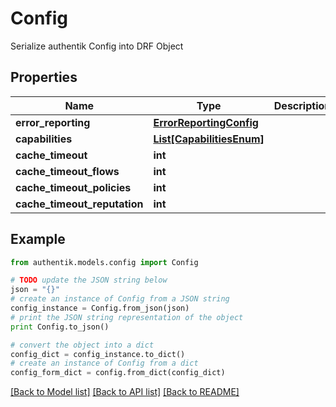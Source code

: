 # Config

Serialize authentik Config into DRF Object

## Properties
Name | Type | Description | Notes
------------ | ------------- | ------------- | -------------
**error_reporting** | [**ErrorReportingConfig**](ErrorReportingConfig.md) |  | 
**capabilities** | [**List[CapabilitiesEnum]**](CapabilitiesEnum.md) |  | 
**cache_timeout** | **int** |  | 
**cache_timeout_flows** | **int** |  | 
**cache_timeout_policies** | **int** |  | 
**cache_timeout_reputation** | **int** |  | 

## Example

```python
from authentik.models.config import Config

# TODO update the JSON string below
json = "{}"
# create an instance of Config from a JSON string
config_instance = Config.from_json(json)
# print the JSON string representation of the object
print Config.to_json()

# convert the object into a dict
config_dict = config_instance.to_dict()
# create an instance of Config from a dict
config_form_dict = config.from_dict(config_dict)
```
[[Back to Model list]](../README.md#documentation-for-models) [[Back to API list]](../README.md#documentation-for-api-endpoints) [[Back to README]](../README.md)



